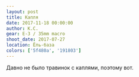 ```yaml
---
layout: post
title: Капля
date: 2017-11-18 00:00:00
author: К.С.
gear: E-3 / 35mm macro
shoot_date: 2017-07-27
location: Ёль-база
colors: ['5f480a', '191803']
---
```

Давно не было травинок с каплями, поэтому вот.

